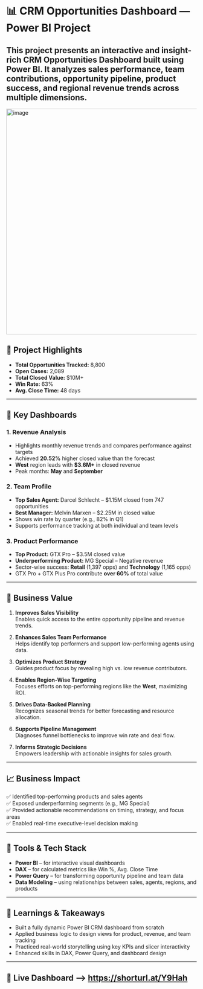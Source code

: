 # 📊 CRM Opportunities Dashboard — Power BI Project
This project presents an interactive and insight-rich **CRM Opportunities Dashboard** built using Power BI. It analyzes sales performance, team contributions, opportunity pipeline, product success, and regional revenue trends across multiple dimensions.
---
<img width="598" alt="image" src="https://github.com/user-attachments/assets/ef972163-d4c1-4a9a-a733-97086bd39d06" />

## 🚀 Project Highlights

- **Total Opportunities Tracked:** 8,800  
- **Open Cases:** 2,089  
- **Total Closed Value:** $10M+  
- **Win Rate:** 63%  
- **Avg. Close Time:** 48 days  

---

## 📌 Key Dashboards

### 1. Revenue Analysis
- Highlights monthly revenue trends and compares performance against targets  
- Achieved **20.52%** higher closed value than the forecast  
- **West** region leads with **$3.6M+** in closed revenue  
- Peak months: **May** and **September**  

### 2. Team Profile
- **Top Sales Agent:** Darcel Schlecht – $1.15M closed from 747 opportunities  
- **Best Manager:** Melvin Marxen – $2.25M in closed value  
- Shows win rate by quarter (e.g., 82% in Q1)  
- Supports performance tracking at both individual and team levels  

### 3. Product Performance
- **Top Product:** GTX Pro – $3.5M closed value  
- **Underperforming Product:** MG Special – Negative revenue  
- Sector-wise success: **Retail** (1,397 opps) and **Technology** (1,165 opps)  
- GTX Pro + GTX Plus Pro contribute **over 60%** of total value  

---

## 💼 Business Value

1. **Improves Sales Visibility**  
   Enables quick access to the entire opportunity pipeline and revenue trends.

2. **Enhances Sales Team Performance**  
   Helps identify top performers and support low-performing agents using data.

3. **Optimizes Product Strategy**  
   Guides product focus by revealing high vs. low revenue contributors.

4. **Enables Region-Wise Targeting**  
   Focuses efforts on top-performing regions like the **West**, maximizing ROI.

5. **Drives Data-Backed Planning**  
   Recognizes seasonal trends for better forecasting and resource allocation.

6. **Supports Pipeline Management**  
   Diagnoses funnel bottlenecks to improve win rate and deal flow.

7. **Informs Strategic Decisions**  
   Empowers leadership with actionable insights for sales growth.

---

## 📈 Business Impact

✅ Identified top-performing products and sales agents  
✅ Exposed underperforming segments (e.g., MG Special)  
✅ Provided actionable recommendations on timing, strategy, and focus areas  
✅ Enabled real-time executive-level decision making  

---

## 📂 Tools & Tech Stack
- **Power BI** – for interactive visual dashboards  
- **DAX** – for calculated metrics like Win %, Avg. Close Time  
- **Power Query** – for transforming opportunity pipeline and team data  
- **Data Modeling** – using relationships between sales, agents, regions, and products  

---

## 🧠 Learnings & Takeaways

- Built a fully dynamic Power BI CRM dashboard from scratch  
- Applied business logic to design views for product, revenue, and team tracking  
- Practiced real-world storytelling using key KPIs and slicer interactivity  
- Enhanced skills in DAX, Power Query, and dashboard design

---

## 📮 Live Dashboard --> https://shorturl.at/Y9Hah


